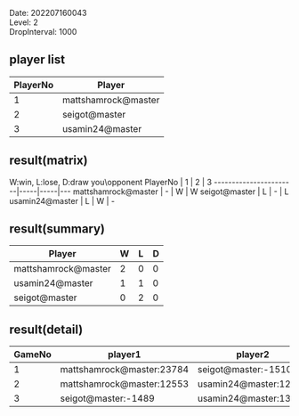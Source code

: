 Date: 202207160043  
Level: 2  
DropInterval: 1000  
## player list
PlayerNo  |  Player
----------|---------------------
1         |  mattshamrock@master
2         |  seigot@master
3         |  usamin24@master
## result(matrix)
W:win, L:lose, D:draw
you\opponent PlayerNo  |  1  |  2  |  3
-----------------------|-----|-----|---
mattshamrock@master    |  -  |  W  |  W
seigot@master          |  L  |  -  |  L
usamin24@master        |  L  |  W  |  -
## result(summary)
Player               |  W  |  L  |  D
---------------------|-----|-----|---
mattshamrock@master  |  2  |  0  |  0
usamin24@master      |  1  |  1  |  0
seigot@master        |  0  |  2  |  0
## result(detail)
GameNo  |  player1                    |  player2
--------|-----------------------------|-----------------------
1       |  mattshamrock@master:23784  |  seigot@master:-1510
2       |  mattshamrock@master:12553  |  usamin24@master:12488
3       |  seigot@master:-1489        |  usamin24@master:13809
